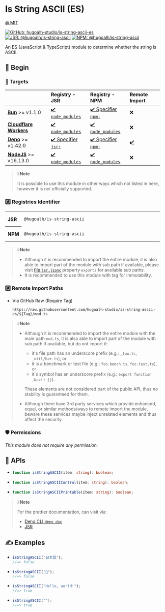 # Is String ASCII (ES)

[**⚖️** MIT](./LICENSE.md)

[![GitHub: hugoalh-studio/is-string-ascii-es](https://img.shields.io/github/v/release/hugoalh-studio/is-string-ascii-es?label=hugoalh-studio/is-string-ascii-es&labelColor=181717&logo=github&logoColor=ffffff&sort=semver&style=flat "GitHub: hugoalh-studio/is-string-ascii-es")](https://github.com/hugoalh-studio/is-string-ascii-es)
[![JSR: @hugoalh/is-string-ascii](https://img.shields.io/jsr/v/@hugoalh/is-string-ascii?label=JSR%20@hugoalh/is-string-ascii&labelColor=F7DF1E&logoColor=000000&style=flat "JSR: @hugoalh/is-string-ascii")](https://jsr.io/@hugoalh/is-string-ascii)
[![NPM: @hugoalh/is-string-ascii](https://img.shields.io/npm/v/@hugoalh/is-string-ascii?label=@hugoalh/is-string-ascii&labelColor=CB3837&logo=npm&logoColor=ffffff&style=flat "NPM: @hugoalh/is-string-ascii")](https://www.npmjs.com/package/@hugoalh/is-string-ascii)

An ES (JavaScript & TypeScript) module to determine whether the string is ASCII.

## 🔰 Begin

### 🎯 Targets

|  | **Registry - JSR** | **Registry - NPM** | **Remote Import** |
|:--|:--|:--|:--|
| **[Bun](https://bun.sh/)** >= v1.1.0 | [✔️ `node_modules`](https://jsr.io/docs/npm-compatibility) | [✔️ Specifier `npm:`](https://bun.sh/docs/runtime/autoimport) | ❌ |
| **[Cloudflare Workers](https://workers.cloudflare.com/)** | [✔️ `node_modules`](https://jsr.io/docs/with/cloudflare-workers) | [✔️ `node_modules`](https://docs.npmjs.com/using-npm-packages-in-your-projects) | ❌ |
| **[Deno](https://deno.land/)** >= v1.42.0 | [✔️ Specifier `jsr:`](https://jsr.io/docs/with/deno) | [✔️ Specifier `npm:`](https://docs.deno.com/runtime/manual/node/npm_specifiers) | [✔️](https://docs.deno.com/runtime/manual/basics/modules/#remote-import) |
| **[NodeJS](https://nodejs.org/)** >= v16.13.0 | [✔️ `node_modules`](https://jsr.io/docs/with/node) | [✔️ `node_modules`](https://docs.npmjs.com/using-npm-packages-in-your-projects) | ❌ |

> **ℹ️ Note**
>
> It is possible to use this module in other ways which not listed in here, however it is not officially supported.

### #️⃣ Registries Identifier

<table><tbody align="left">
<tr>
<th>JSR</th>
<td width="100%">

```
@hugoalh/is-string-ascii
```

</td>
</tr>
<tr>
<th>NPM</th>
<td width="100%">

```
@hugoalh/is-string-ascii
```

</td>
</tr>
</tbody></table>

> **ℹ️ Note**
>
> - Although it is recommended to import the entire module, it is also able to import part of the module with sub path if available, please visit [file `jsr.jsonc`](./jsr.jsonc) property `exports` for available sub paths.
> - It is recommended to use this module with tag for immutability.

### #️⃣ Remote Import Paths

- Via GitHub Raw (Require Tag)
  ```
  https://raw.githubusercontent.com/hugoalh-studio/is-string-ascii-es/${Tag}/mod.ts
  ```

> **ℹ️ Note**
>
> - Although it is recommended to import the entire module with the main path `mod.ts`, it is also able to import part of the module with sub path if available, but do not import if:
>
>   - it's file path has an underscore prefix (e.g.: `_foo.ts`, `_util/bar.ts`), or
>   - it is a benchmark or test file (e.g.: `foo.bench.ts`, `foo.test.ts`), or
>   - it's symbol has an underscore prefix (e.g.: `export function _baz() {}`).
>
>   These elements are not considered part of the public API, thus no stability is guaranteed for them.
> - Although there have 3rd party services which provide enhanced, equal, or similar methods/ways to remote import the module, beware these services maybe inject unrelated elements and thus affect the security.

### 🛡️ Permissions

*This module does not require any permission.*

## 🧩 APIs

- ```ts
  function isStringASCII(item: string): boolean;
  ```
- ```ts
  function isStringASCIIControl(item: string): boolean;
  ```
- ```ts
  function isStringASCIIPrintable(item: string): boolean;
  ```

> **ℹ️ Note**
>
> For the prettier documentation, can visit via:
>
> - [Deno CLI `deno doc`](https://deno.land/manual/tools/documentation_generator)
> - [JSR](https://jsr.io/@hugoalh/is-string-ascii)

## ✍️ Examples

- ```ts
  isStringASCII("日本語");
  //=> false
  ```
- ```ts
  isStringASCII("👀");
  //=> false
  ```
- ```ts
  isStringASCII("Hello, world!");
  //=> true
  ```
- ```ts
  isStringASCII("");
  //=> true
  ```
